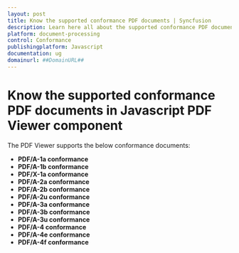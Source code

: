 ```yaml
---
layout: post
title: Know the supported conformance PDF documents | Syncfusion
description: Learn here all about the supported conformance PDF documents in Syncfusion Javascript PDF Viewer component of Syncfusion Essential JS 2 and more.
platform: document-processing
control: Conformance
publishingplatform: Javascript
documentation: ug
domainurl: ##DomainURL##
---
```


# Know the supported conformance PDF documents in Javascript PDF Viewer component

The PDF Viewer supports the below conformance documents:

* **PDF/A-1a conformance**
* **PDF/A-1b conformance**
* **PDF/X-1a conformance**
* **PDF/A-2a conformance**
* **PDF/A-2b conformance**
* **PDF/A-2u conformance**
* **PDF/A-3a conformance**
* **PDF/A-3b conformance**
* **PDF/A-3u conformance**
* **PDF/A-4 conformance**
* **PDF/A-4e conformance**
* **PDF/A-4f conformance**